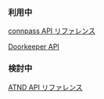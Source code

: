 ### 利用中
[connpass API リファレンス](https://connpass.com/about/api/)

[Doorkeeper API](https://www.doorkeeper.jp/developer/api?locale=en)

### 検討中
[ATND API リファレンス](https://api.atnd.org/)